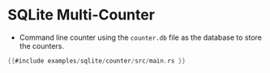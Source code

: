 # SQLite Multi-Counter

* Command line counter using the `counter.db` file as the database to store the counters.

```rust
{{#include examples/sqlite/counter/src/main.rs }}
```



